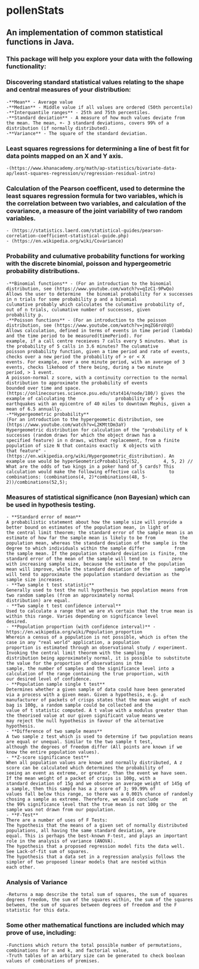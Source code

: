 # pollenStats
## An implementation of common statistical functions in Java.
### This package will help you explore your data with the following functionality:

### Discovering standard statistical values relating to the shape and central measures of your distribution:
    -**Mean** - Average value
    -**Median** - Middle value if all values are ordered (50th percentile)
    -**Interquantile ranges** - 25th and 75th percentiles.
    -**Standard deviation** - A measure of how much values deviate from the mean. The mean, +- 3 standard deviations, covers 99% of a distribution (if normally distributed).
    -**Variance** - The square of the standard deviation.

### Least squares regressions for determining a line of best fit for data points mapped on an X and Y axis. 
    -(https://www.khanacademy.org/math/ap-statistics/bivariate-data-ap/least-squares-regression/v/regression-residual-intro)
    
### Calculation of the Pearson coefficent, used to determine the least squares regression formula for two variables, which is the correlation between two variables, and calculation of the covariance, a measure of the joint variability of two random variables.
    - (https://statistics.laerd.com/statistical-guides/pearson-correlation-coefficient-statistical-guide.php)
    - (https://en.wikipedia.org/wiki/Covariance)    

### Probability and culumative probability functions for working with the discrete binomial, poisson and hypergeometric probability distributions. 
    -**Binomial functions** - (For an introduction to the binomial distribution, see (https://www.youtube.com/watch?v=qIzC1-9PwQo)
    Allows the user to determine  the binomial probability for x successes in n trials for some probability p and a binomial                 culumative probably which calculates the culumative probability of, out of n trials, culumative number of successes, given               probability p. 
    -**Poisson functions** - (For an introduction to the poisson distribution, see (https://www.youtube.com/watch?v=jmqZG6roVqU)    
    Allows calculation, defined in terms of events in time period (lambda) and the time period to be measured(timePeriod). For               example, if a call centre receieves 7 calls every 5 minutes. What is the probability of 5 calls in 3.6 minutes? The culumative           poisson probability function, given a time period and rate of events, checks over a new period the probability of > or < X               events. For example, over a one minute period, with an average of 3 events, checks likehood of there being, during a two minute         period, > 1 event.
    A poisson-normal z score, with a continuity correction to the normal distribution to approximate the probability of events               bounded over time and space. (https://onlinecourses.science.psu.edu/stat414/node/180/) gives the example of calculating the               probability of > 9 earthquakes with an epicentre of 40 miles to downtown Mephis, given a mean of 6.5 annually.
    -**Hypergeometric probability** 
    (For an introduction to the hypergeometic distribution, see (https://www.youtube.com/watch?v=L2KMttDm3aY)     
    Hypergeometric distribution for calculation of the "probability of k successes (random draws for which the object drawn has a           specified feature) in n draws, without replacement, from a finite population of size N that contains exactly  K objects with             that feature" - (https://en.wikipedia.org/wiki/Hypergeometric_distribution). An example use would be hyperGeometricProbability(52,         4, 5, 2) // What are the odds of two kings in a poker hand of 5 cards? This calculation would make the following effective calls         to combinations: (combinations(4, 2)*combinations(48, 5-2))/combinations(52,5);
        
### Measures of statistical significance (non Bayesian) which can be used in hypothesis testing. 
    - **Standard error of mean**
    A probabilistic statement about how the sample size will provide a better bound on estimates of the population mean, in light of         the central limit theorem; the standard error of the sample mean is an estimate of how far the sample mean is likely to be from         the population mean, whereas the standard deviation of the sample is the degree to which individuals within the sample differ           from the sample mean. If the population standard deviation is finite, the standard error of the mean of the sample will tend to         zero with increasing sample size, because the estimate of the population mean will improve, while the standard deviation of the         sample will tend to approximate the population standard deviation as the sample size increases.        
    - **Two sample t test statistic**
    Generally used to test the null hypothesis two population means from two random samples (from an approximately normal                   distribution) are equal.    
    - **Two sample t test confidence interval**
    Used to calculate a range that we are x% certain that the true mean is within this range. Varies depending on significance level         desired.
    - **Population proportion (with confidence interval)** - https://en.wikipedia.org/wiki/Population_proportion
    Wherein a census of a population is not possible, which is often the case in any "real world" application, a population                 proportion is estimated through an observational study / experiment. Invoking the central limit theorem with the sampling               distribution being approximately normal, it is possible to substitute the value for the proportion of observations in the               sample, the number of samples and the significance level into a calculation of the range containing the true proportion, with           our desired level of confidence.    
    - **Population sample single t test**
    Determines whether a given sample of data could have been generated via a process with a given mean. Given a hypothesis, e.g. a         manufacturer of packets of crisps states that the mean weight of each bag is 100g, a random sample could be collected and the           value of t statistic computed. A t value with a modulus greater than the theorised value at our given significant value means we         may reject the null hypothesis in favour of the alternative hypothesis.    
    - **Difference of two sample means**       
    A two sample z test which is used to determine if two population means are equal or unequal. Similar to the two sample t test,           although the degrees of freedom differ (All points are known if we know the entire population values).
    - **Z-score significance test**
    When all population values are known and normally distributed, A z score can be calculated which determines the probability of           seeing an event as extreme, or greater, than the event we have seen. If the mean weight of a packet of crisps is 100g, with a           standard deviation of 15g and we observe an average weight of 145g of a sample, then this sample has a z score of 3; 99.99% of           values fall below this range, so there was a 0.001% chance of randomly chosing a sample as extreme. Therefore, we would conclude         at the 99% significance level that the true mean is not 100g or the sample was not drawn from our population.
    - **F-Test**
    There are a number of uses of F Tests:
    The hypothesis that the means of a given set of normally distributed populations, all having the same standard deviation, are           equal. This is perhaps the best-known F-test, and plays an important role in the analysis of variance (ANOVA).
    The hypothesis that a proposed regression model fits the data well. See Lack-of-fit sum of squares.
    The hypothesis that a data set in a regression analysis follows the simpler of two proposed linear models that are nested within         each other.

### Analysis of Variance
    -Returns a map describe the total sum of squares, the sum of squares degrees freedom, the sum of the squares within, the sum of the squares between, the sum of squares between degrees of freedom and the F statistic for this data.

### Some other mathematical functions are included which may prove of use, including:
    -Functions which return the total possible number of permutations, combinations for n and k, and factorial value,
    -Truth tables of an arbitary size can be generated to check boolean values of combinations of premises.    

